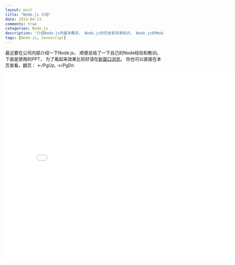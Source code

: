 ```yaml
---
layout: post
title: "Node.js 介绍"
date: 2013-04-13
comments: true
categories: Node.js
description: "介绍Node.js的基本概念， Node.js的历史和背景知识， Node.js的Module和包的管理方式，Node.js对CommonJS的支持， NPM"
tags: [Node.js, Javascript]
---
```


最近要在公司内部介绍一下Node.js， 顺便总结了一下自己的Node经验和教训。下面是使用的PPT， 为了看起来效果比较好请在[新窗口浏览](/assets/ppt/nodejs/index.html?full#Cover)。
你也可以直接在本页查看，翻页： <-/PgUp, ->/PgDn

<div>
<iframe src="/assets/ppt/nodejs/index.html?full#Cover" width="800" height="600" frameborder="0"> </iframe>
</div>


   